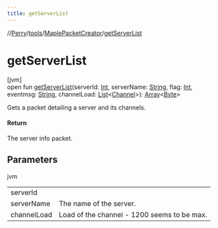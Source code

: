 ```yaml
---
title: getServerList
---
```

//[Perry](../../../index.html)/[tools](../index.html)/[MaplePacketCreator](index.html)/[getServerList](get-server-list.html)



# getServerList



[jvm]\
open fun [getServerList](get-server-list.html)(serverId: [Int](https://kotlinlang.org/api/latest/jvm/stdlib/kotlin/-int/index.html), serverName: [String](https://docs.oracle.com/javase/8/docs/api/java/lang/String.html), flag: [Int](https://kotlinlang.org/api/latest/jvm/stdlib/kotlin/-int/index.html), eventmsg: [String](https://docs.oracle.com/javase/8/docs/api/java/lang/String.html), channelLoad: [List](https://docs.oracle.com/javase/8/docs/api/java/util/List.html)&lt;[Channel](../../net.server.channel/-channel/index.html)&gt;): [Array](https://kotlinlang.org/api/latest/jvm/stdlib/kotlin/-array/index.html)&lt;[Byte](https://kotlinlang.org/api/latest/jvm/stdlib/kotlin/-byte/index.html)&gt;



Gets a packet detailing a server and its channels.



#### Return



The server info packet.



## Parameters


jvm

| | |
|---|---|
| serverId |  |
| serverName | The name of the server. |
| channelLoad | Load of the channel - 1200 seems to be max. |




